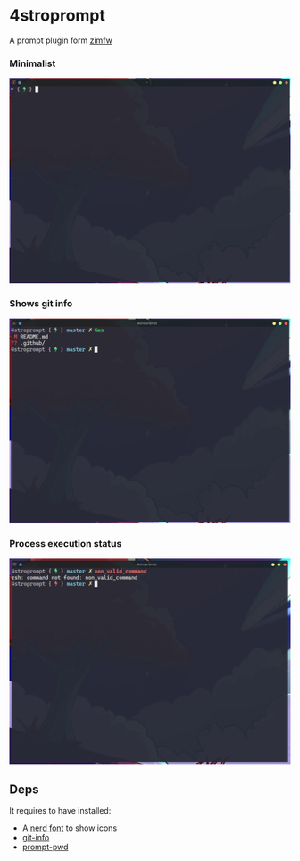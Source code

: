# 4stroprompt
A prompt plugin form [zimfw](https://github.com/zimfw/zimfw)


### Minimalist
![prompt](./.github/img/prompt.png)

### Shows git info
![prompt](./.github/img/prompt_git.png)

### Process execution status
![prompt](./.github/img/prompt_process.png)

## Deps
It requires to have installed:

- A [nerd font](https://www.nerdfonts.com/) to show icons
- [git-info](https://github.com/zimfw/git-info)
- [prompt-pwd](https://github.com/zimfw/prompt-pwd)
